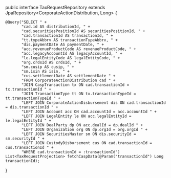 public interface TaxRequestRepository extends JpaRepository<CorporateActionDistribution, Long> {

    @Query("SELECT " +
           "cad.id AS distributionId, " +
           "cad.securitiesPositionId AS securitiesPositionId, " +
           "cad.transactionId AS transactionId, " +
           "tt.typeAbbrv AS transactionTypeAbbrv, " +
           "dis.paymentDate AS paymentDate, " +
           "acc.revenueProductCode AS revenueProductCode, " +
           "acc.legacyAccountId AS legacyAccountId, " +
           "le.legalEntityCode AS legalEntityCode, " +
           "org.crdsId AS crdsId, " +
           "sm.cusip AS cusip, " +
           "sm.isin AS isin, " +
           "cus.settlementDate AS settlementDate " +
           "FROM CorporateActionDistribution cad " +
           "JOIN CaspTransaction tx ON cad.transactionId = tx.transactionId " +
           "JOIN TransactionType tt ON tx.transactionTypeId = tt.transactionTypeId " +
           "LEFT JOIN CorporateActionDisbursement dis ON cad.transactionId = dis.transactionId " +
           "LEFT JOIN Account acc ON cad.accountId = acc.accountId " +
           "LEFT JOIN LegalEntity le ON acc.legalEntityId = le.legalEntityId " +
           "LEFT JOIN DealParty dp ON acc.dealId = dp.dealId " +
           "LEFT JOIN Organization org ON dp.orgId = org.orgId " +
           "LEFT JOIN SecuritiesMaster sm ON dis.securityId = sm.securityId " +
           "LEFT JOIN CustodyDisbursement cus ON cad.transactionId = cus.transactionId " +
           "WHERE cad.transactionId = :transactionId")
    List<TaxRequestProjection> fetchCaspData(@Param("transactionId") Long transactionId);
}

